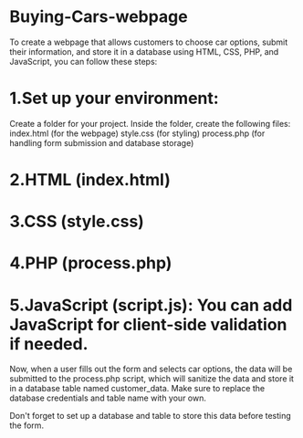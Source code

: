 # Buying-Cars-webpage
To create a webpage that allows customers to choose car options, submit their information, and store it in a database using HTML, CSS, PHP, and JavaScript, you can follow these steps:

# 1.Set up your environment:
Create a folder for your project.
Inside the folder, create the following files:
index.html (for the webpage)
style.css (for styling)
process.php (for handling form submission and database storage)

# 2.HTML (index.html) 

# 3.CSS (style.css)

# 4.PHP (process.php)

# 5.JavaScript (script.js): You can add JavaScript for client-side validation if needed.
Now, when a user fills out the form and selects car options, the data will be submitted to the process.php script, which will sanitize the data and store it in a database table named customer_data. Make sure to replace the database credentials and table name with your own.

Don't forget to set up a database and table to store this data before testing the form.
